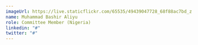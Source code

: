 ```yaml
---
imageUrl: https://live.staticflickr.com/65535/49439047728_68f88ac7bd_z.jpg
name: Muhammad Bashir Aliyu
role: Committee Member (Nigeria)
linkedin: "#"
twitter: "#"
---
```


